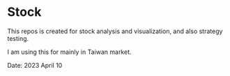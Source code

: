 # Stock

This repos is created for stock analysis and visualization, and also strategy testing.

I am using this for mainly in Taiwan market.

Date: 2023 April 10
